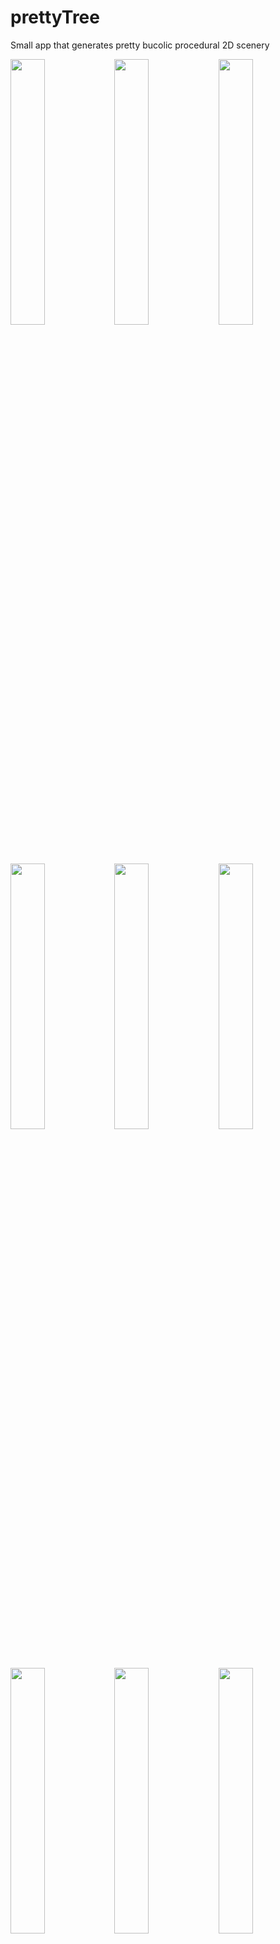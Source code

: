 # prettyTree

Small app that generates pretty bucolic procedural 2D scenery

<img src="https://i.imgur.com/gota3NG.png" width="33%"><img src="https://i.imgur.com/il0b4XL.png" width="33%"><img src="https://i.imgur.com/kHb4eXB.png" width="33%">
<img src="https://i.imgur.com/ZEvhhPq.png" width="33%"><img src="https://i.imgur.com/daFNZZK.png" width="33%"><img src="https://i.imgur.com/AMmd846.png" width="33%">
<img src="https://i.imgur.com/N4hCntJ.png" width="33%"><img src="https://i.imgur.com/eBbhSPX.png" width="33%"><img src="https://i.imgur.com/hrtURa1.png" width="33%">

## How to use ?

change the UI sliders, save the image.

----------------

made by myro_973 - 2019.02
www.instagram.com/myro_973/